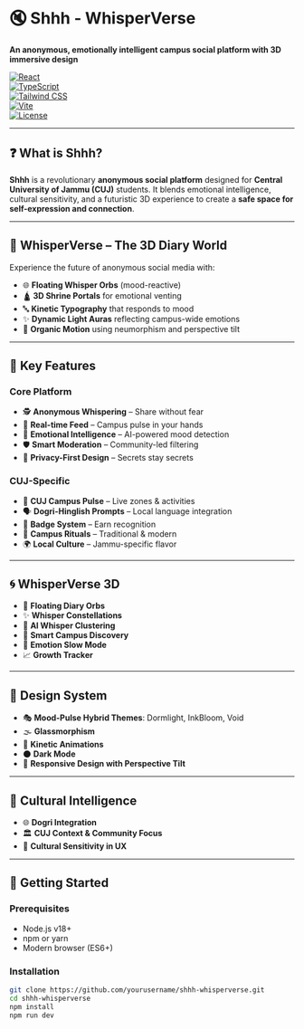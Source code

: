 # 🔇 Shhh - WhisperVerse  
**An anonymous, emotionally intelligent campus social platform with 3D immersive design**

[![React](https://img.shields.io/badge/React-18.0-blue.svg)](https://reactjs.org/)  
[![TypeScript](https://img.shields.io/badge/TypeScript-5.0-blue.svg)](https://www.typescriptlang.org/)  
[![Tailwind CSS](https://img.shields.io/badge/Tailwind-3.0-38B2AC.svg)](https://tailwindcss.com/)  
[![Vite](https://img.shields.io/badge/Vite-5.0-646CFF.svg)](https://vitejs.dev/)  
[![License](https://img.shields.io/badge/License-MIT-green.svg)](LICENSE)

---

## ❓ What is Shhh?

**Shhh** is a revolutionary **anonymous social platform** designed for **Central University of Jammu (CUJ)** students. It blends emotional intelligence, cultural sensitivity, and a futuristic 3D experience to create a **safe space for self-expression and connection**.

---

## 🌌 WhisperVerse – The 3D Diary World

Experience the future of anonymous social media with:

- 🌐 **Floating Whisper Orbs** (mood-reactive)
- 🛕 **3D Shrine Portals** for emotional venting
- 🔤 **Kinetic Typography** that responds to mood
- ✨ **Dynamic Light Auras** reflecting campus-wide emotions
- 🌱 **Organic Motion** using neumorphism and perspective tilt

---

## 🔑 Key Features

### Core Platform
- 🕵️ **Anonymous Whispering** – Share without fear  
- 🔄 **Real-time Feed** – Campus pulse in your hands  
- 🤖 **Emotional Intelligence** – AI-powered mood detection  
- 🛡️ **Smart Moderation** – Community-led filtering  
- 🔐 **Privacy-First Design** – Secrets stay secrets

### CUJ-Specific
- 🧭 **CUJ Campus Pulse** – Live zones & activities  
- 🗣️ **Dogri-Hinglish Prompts** – Local language integration  
- 🏅 **Badge System** – Earn recognition  
- 🎉 **Campus Rituals** – Traditional & modern  
- 🌍 **Local Culture** – Jammu-specific flavor

---

## 🌀 WhisperVerse 3D

- 🫧 **Floating Diary Orbs**  
- ✨ **Whisper Constellations**  
- 🧠 **AI Whisper Clustering**  
- 🧭 **Smart Campus Discovery**  
- 🧘 **Emotion Slow Mode**  
- 📈 **Growth Tracker**

---

## 🎨 Design System

- 🎭 **Mood-Pulse Hybrid Themes**: Dormlight, InkBloom, Void  
- 🌫️ **Glassmorphism**  
- 🎥 **Kinetic Animations**  
- 🌑 **Dark Mode**  
- 🎯 **Responsive Design with Perspective Tilt**

---

## 🧠 Cultural Intelligence

- 🌐 **Dogri Integration**  
- 🏛️ **CUJ Context & Community Focus**  
- 🤝 **Cultural Sensitivity in UX**

---

## 🚀 Getting Started

### Prerequisites
- Node.js v18+
- npm or yarn
- Modern browser (ES6+)

### Installation

```bash
git clone https://github.com/yourusername/shhh-whisperverse.git
cd shhh-whisperverse
npm install
npm run dev

